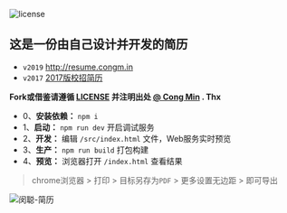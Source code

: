 ![license](https://img.shields.io/github/license/mcc108/resume)

## 这是一份由自己设计并开发的简历

* `v2019` http://resume.congm.in
* `v2017` [2017版校招简历](https://github.com/mcc108/resume/tree/v2017)

**Fork或借鉴请遵循 [LICENSE](./LICENSE) 并注明出处 [@ Cong Min](https://github.com/mcc108/resume) . Thx**

- 0、**安装依赖：** `npm i`
- 1、**启动：** `npm run dev` 开启调试服务
- 2、**开发：** 编辑 `/src/index.html` 文件，Web服务实时预览
- 3、**生产：** `npm run build` 打包构建
- 4、**预览：** 浏览器打开 `/index.html` 查看结果

> chrome浏览器 > 打印 > 目标另存为`PDF` > 更多设置无边距 > 即可导出

![闵聪-简历](https://raw.githubusercontent.com/mcc108/resume/master/resume.jpg)
